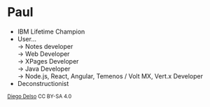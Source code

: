 # Paul

- IBM Lifetime Champion
- User...<br/>
    &rarr; Notes developer<br/>
    &rarr; Web Developer<br/>
    &rarr; XPages Developer<br/>
    &rarr; Java Developer<br/>
    &rarr; Node.js, React, Angular, Temenos / Volt MX, Vert.x Developer
- Deconstructionist

<small>[Diego Delso](https://en.wikipedia.org/wiki/Unfinished_obelisk#/media/File:Obelisco_inacabado,_Asu%C3%A1n,_Egipto,_2022-04-01,_DD_167.jpg) CC BY-SA 4.0</small>